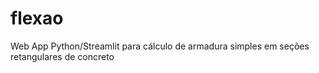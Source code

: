 # flexao
Web App Python/Streamlit para cálculo de armadura simples em seções retangulares de concreto
